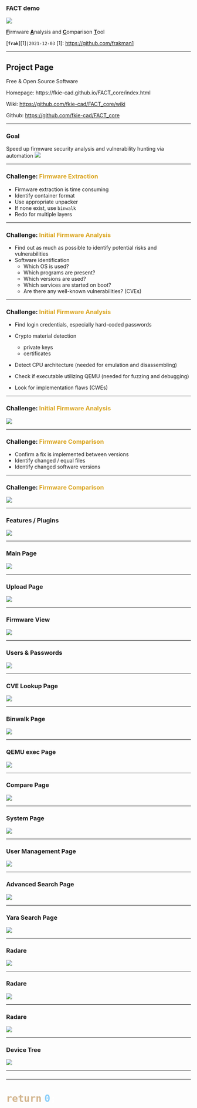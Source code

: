 <!-- .slide: data-state="no-toc-progress" --> <!-- don't show toc progress bar on this slide -->

### FACT demo
![](img/FACT_smaller.png)

<u>**F**</u>irmware <u>**A**</u>nalysis and <u>**C**</u>omparison <u>**T**</u>ool

[__`frak`__][1]`|2021-12-03`
[1]: https://github.com/frakman1


----  ----

## Project Page
Free & Open Source Software
<section style="text-align: left;"> Homepage: https://fkie-cad.github.io/FACT_core/index.html

Wiki: https://github.com/fkie-cad/FACT_core/wiki

Github: https://github.com/fkie-cad/FACT_core

----  ----

### Goal
Speed up firmware security analysis and vulnerability hunting via automation
<img src="img/FACT_Vulnerability_Hunting.png"/>





----  ----

### Challenge:    <span style="color:goldenrod">Firmware Extraction</span>

- Firmware extraction is time consuming
- Identify container format
- Use appropriate unpacker
- If none exist, use `binwalk` 
- Redo for multiple layers


----  ----

### Challenge:    <span style="color:goldenrod">Initial Firmware Analysis</span>

- Find out as much as possible to identify potential risks and vulnerabilities
- Software identification
  - Which OS is used?
  - Which programs are present?
  - Which versions are used?
  - Which services are started on boot?
  - Are there any well-known vulnerabilities? (CVEs)

----  ----

### Challenge:    <span style="color:goldenrod">Initial Firmware Analysis</span>

- Find login credentials, especially hard-coded passwords

- Crypto material detection
  - private keys
  - certificates

- Detect CPU architecture (needed for emulation and disassembling)
- Check if executable utilizing QEMU (needed for fuzzing and debugging)
- Look for implementation flaws (CWEs)

----  ----

### Challenge:    <span style="color:goldenrod">Initial Firmware Analysis</span>
<img src="img/fact_concept_initial_analysis.png"/>


----  ----

### Challenge:    <span style="color:goldenrod">Firmware Comparison</span>

- Confirm a fix is implemented between versions
- Identify changed / equal files
- Identify changed software versions

----  ----

### Challenge:    <span style="color:goldenrod">Firmware Comparison</span>
<img src="img/fact_concept_compare.png"/>


----  ----

<!-- .slide: data-state="no-toc-progress" --> <!-- don't show toc progress bar on this slide -->
### Features / Plugins
<img src="img/features.png"/>


----

<!-- .slide: data-state="no-toc-progress" --> <!-- don't show toc progress bar on this slide -->
### Main Page
<img src="img/01_main.png"/>


----

<!-- .slide: data-state="no-toc-progress" --> <!-- don't show toc progress bar on this slide -->
### Upload Page
<img src="img/02_upload.png"/>

----

<!-- .slide: data-state="no-toc-progress" --> <!-- don't show toc progress bar on this slide -->
### Firmware View 
<img src="img/03_firmware_view.png"/>

----

<!-- .slide: data-state="no-toc-progress" --> <!-- don't show toc progress bar on this slide -->
### Users & Passwords
<img src="img/04_users_and_passwords.png"/>

----

<!-- .slide: data-state="no-toc-progress" --> <!-- don't show toc progress bar on this slide -->
### CVE Lookup Page
<img src="img/05_cve_lookup.png"/>

----

<!-- .slide: data-state="no-toc-progress" --> <!-- don't show toc progress bar on this slide -->
### Binwalk Page
<img src="img/06_binwalk.png"/>

----

<!-- .slide: data-state="no-toc-progress" --> <!-- don't show toc progress bar on this slide -->
### QEMU exec Page
<img src="img/07_qemu_exec.png"/>

----

<!-- .slide: data-state="no-toc-progress" --> <!-- don't show toc progress bar on this slide -->
### Compare Page
<img src="img/08_compare.png"/>

----

<!-- .slide: data-state="no-toc-progress" --> <!-- don't show toc progress bar on this slide -->
### System Page
<img src="img/09_system.png"/>

----

<!-- .slide: data-state="no-toc-progress" --> <!-- don't show toc progress bar on this slide -->
### User Management Page
<img src="img/10_user_management.png"/>

----

<!-- .slide: data-state="no-toc-progress" --> <!-- don't show toc progress bar on this slide -->
### Advanced Search Page
<img src="img/11_advanced_search_result.png"/>


----

<!-- .slide: data-state="no-toc-progress" --> <!-- don't show toc progress bar on this slide -->
### Yara Search Page
<img src="img/12_yara_search.png"/>

----

<!-- .slide: data-state="no-toc-progress" --> <!-- don't show toc progress bar on this slide -->
### Radare
<img src="img/13_radare_main.png"/>

----

<!-- .slide: data-state="no-toc-progress" --> <!-- don't show toc progress bar on this slide -->
### Radare
<img src="img/14_radare.png"/>

----

<!-- .slide: data-state="no-toc-progress" --> <!-- don't show toc progress bar on this slide -->
### Radare
<img src="img/15_radare_hex.png"/>

----

<!-- .slide: data-state="no-toc-progress" --> <!-- don't show toc progress bar on this slide -->
### Device Tree
<img src="img/16_device_tree.png"/>



----  ----

<!-- .slide: data-state="no-toc-progress" --> <!-- don't show toc progress bar on this slide -->
<!-- .element: data-background="https://miro.medium.com/max/500/0*XCS4g9J1TFAXHu04.gif"  -->
### 


----  ----


<!-- .element: data-background="img/thankyou.gif" data-state="frakbg"  -->
<!-- .slide: data-state="no-toc-progress" --> <!-- don't show toc progress bar on this slide -->

# <span style="background-color:ggray; font-size:150%; color:tan">`return`&nbsp;</span><span style="background-color:ggray; font-size:150%; color:lightskyblue">`0`</span><span style="background-color:ggray; font-size:150%; color:white">`;`</span>

